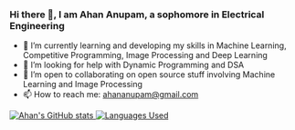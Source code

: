 ### Hi there 👋, I am Ahan Anupam, a sophomore in Electrical Engineering

- 🌱 I’m currently learning and developing my skills in Machine Learning, Competitive Programming, Image Processing and Deep Learning 
- 🤔 I’m looking for help with Dynamic Programming and DSA
- 👯 I’m open to collaborating on open source stuff involving Machine Learning and Image Processing
- 📫 How to reach me: ahananupam@gmail.com

[![Ahan's GitHub stats](https://github-readme-stats.vercel.app/api?username=ahananupam33&count_private=true&show_icons=true)
 ![Languages Used](https://github-readme-stats.vercel.app/api/top-langs/?username=ahananupam33&layout=compact)](https://github.com/anuraghazra/github-readme-stats)


<!--
**ahananupam33/ahananupam33** is a ✨ _special_ ✨ repository because its `README.md` (this file) appears on your GitHub profile.

Here are some ideas to get you started:

- 🔭 I’m currently working on ...
- 🌱 I’m currently learning ML, DL, and image processing
- 👯 I’m looking to collaborate on ...
- 🤔 I’m looking for help with Dynamic Programming and DSA
- 💬 Ask me about ...
- 📫 How to reach me: ahananupam@gmail.com
- 😄 Pronouns: ...
- ⚡ Fun fact: ...
-->
